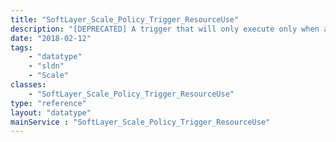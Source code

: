 ```yaml
---
title: "SoftLayer_Scale_Policy_Trigger_ResourceUse"
description: "[DEPRECATED] A trigger that will only execute only when all guests on the group (both static and member) satisfy certain resource watches. "
date: "2018-02-12"
tags:
    - "datatype"
    - "sldn"
    - "Scale"
classes:
    - "SoftLayer_Scale_Policy_Trigger_ResourceUse"
type: "reference"
layout: "datatype"
mainService : "SoftLayer_Scale_Policy_Trigger_ResourceUse"
---
```

